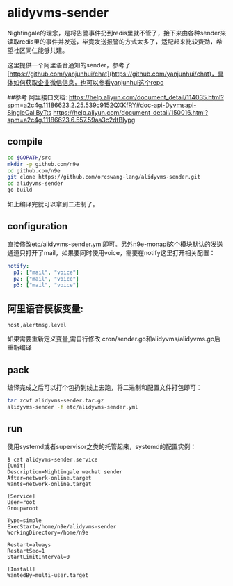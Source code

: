 # alidyvms-sender

Nightingale的理念，是将告警事件扔到redis里就不管了，接下来由各种sender来读取redis里的事件并发送，毕竟发送报警的方式太多了，适配起来比较费劲，希望社区同仁能够共建。

这里提供一个阿里语音通知的sender，参考了[https://github.com/yanjunhui/chat](https://github.com/yanjunhui/chat)，具体如何获取企业微信信息，也可以参看yanjunhui这个repo

##参考
阿里接口文档:
https://help.aliyun.com/document_detail/114035.html?spm=a2c4g.11186623.2.25.539c9152QXKfRY#doc-api-Dyvmsapi-SingleCallByTts
https://help.aliyun.com/document_detail/150016.html?spm=a2c4g.11186623.6.557.59aa3c2dtBIypg

## compile

```bash
cd $GOPATH/src
mkdir -p github.com/n9e
cd github.com/n9e
git clone https://github.com/orcswang-lang/alidyvms-sender.git
cd alidyvms-sender
go build
```

如上编译完就可以拿到二进制了。

## configuration

直接修改etc/alidyvms-sender.yml即可。另外n9e-monapi这个模块默认的发送通道只打开了mail，如果要同时使用voice，需要在notify这里打开相关配置：

```yaml
notify:
  p1: ["mail", "voice"]
  p2: ["mail", "voice"]
  p3: ["mail", "voice"]
```

## 阿里语音模板变量:
```
host,alertmsg,level  
```
如果需要重新定义变量,需自行修改 cron/sender.go和alidyvms/alidyvms.go后重新编译
## pack

编译完成之后可以打个包扔到线上去跑，将二进制和配置文件打包即可：

```bash
tar zcvf alidyvms-sender.tar.gz 
alidyvms-sender -f etc/alidyvms-sender.yml
```

## run

使用systemd或者supervisor之类的托管起来，systemd的配置实例：


```
$ cat alidyvms-sender.service
[Unit]
Description=Nightingale wechat sender
After=network-online.target
Wants=network-online.target

[Service]
User=root
Group=root

Type=simple
ExecStart=/home/n9e/alidyvms-sender
WorkingDirectory=/home/n9e

Restart=always
RestartSec=1
StartLimitInterval=0

[Install]
WantedBy=multi-user.target
```
